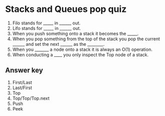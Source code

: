 # Stacks and Queues pop quiz

1. Filo stands for _____ in ______ out.
2. Lifo stands for _____ in ______ out.
3. When you push something onto a stack it becomes the _____.
4. When you pop something from the top of the stack you pop the current ______ and set the next ______ as the ________.
5. When you _______ a node onto a stack it is always an O(1) operation.
6. When conducting a ____ you only inspect the Top node of a stack.

## Answer key

1. First/Last
2. Last/First
3. Top
4. Top/Top/Top.next
5. Push
6. Peek
